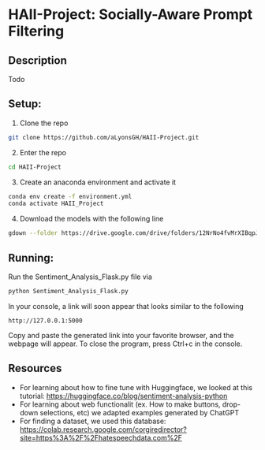 # HAII-Project: Socially-Aware Prompt Filtering

## Description
Todo

## Setup:
1. Clone the repo
```bash
git clone https://github.com/aLyonsGH/HAII-Project.git
```
2. Enter the repo
```bash
cd HAII-Project
```
3. Create an anaconda environment and activate it
```bash
conda env create -f environment.yml
conda activate HAII_Project
```
4. Download the models with the following line
```bash
gdown --folder https://drive.google.com/drive/folders/12NrNo4fvMrXIBqpJnQRUQIlr4rBTByRC
```
## Running:
Run the Sentiment_Analysis_Flask.py file via
```bash
python Sentiment_Analysis_Flask.py
```
In your console, a link will soon appear that looks similar to the following
```text
http://127.0.0.1:5000
```
Copy and paste the generated link into your favorite browser, and the webpage will appear. To close the program, press Ctrl+c in the console.

## Resources

- For learning about how to fine tune with Huggingface, we looked at this tutorial: https://huggingface.co/blog/sentiment-analysis-python
- For learning about web functionalit (ex. How to make buttons, drop-down selections, etc) we adapted examples generated by ChatGPT
- For finding a dataset, we used this database: https://colab.research.google.com/corgiredirector?site=https%3A%2F%2Fhatespeechdata.com%2F
